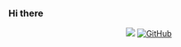 ### Hi there

<p align="center">
  <a href="https://github.com/condy0919"><img src="https://visitor-badge.glitch.me/badge?page_id=https://github.com/condy0919/condy0919"></a>
  <a href="https://github.com/condy0919"><img src="https://img.shields.io/github/followers/condy0919.svg?lable=GitHub&style=social" alt="GitHub"></a>
</p>

<!--
**condy0919/condy0919** is a ✨ _special_ ✨ repository because its `README.md` (this file) appears on your GitHub profile.

Here are some ideas to get you started:

- 🔭 I’m currently working on ...
- 🌱 I’m currently learning ...
- 👯 I’m looking to collaborate on ...
- 🤔 I’m looking for help with ...
- 💬 Ask me about ...
- 📫 How to reach me: ...
- 😄 Pronouns: ...
- ⚡ Fun fact: ...
-->
